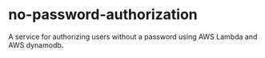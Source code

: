 # no-password-authorization
A service for authorizing users without a password using AWS Lambda and AWS dynamodb.